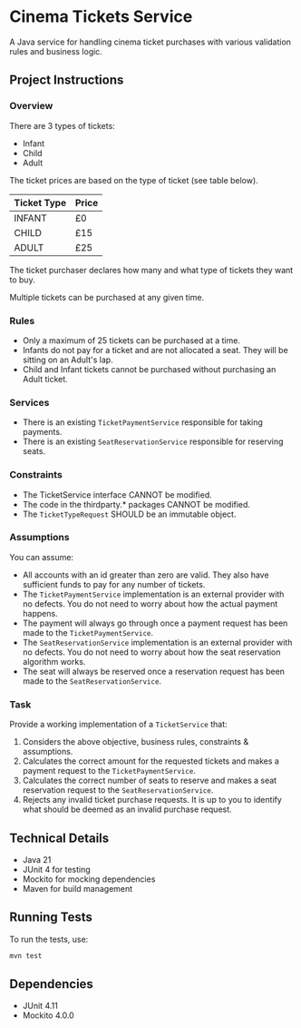 # Cinema Tickets Service

A Java service for handling cinema ticket purchases with various validation rules and business logic.

## Project Instructions

### Overview

There are 3 types of tickets:
- Infant
- Child
- Adult

The ticket prices are based on the type of ticket (see table below).

| Ticket Type | Price |
|-------------|-------|
| INFANT      | £0    |
| CHILD       | £15   |
| ADULT       | £25   |

The ticket purchaser declares how many and what type of tickets they want to buy.

Multiple tickets can be purchased at any given time.

### Rules

- Only a maximum of 25 tickets can be purchased at a time.
- Infants do not pay for a ticket and are not allocated a seat. They will be sitting on an Adult's lap.
- Child and Infant tickets cannot be purchased without purchasing an Adult ticket.

### Services

- There is an existing `TicketPaymentService` responsible for taking payments.
- There is an existing `SeatReservationService` responsible for reserving seats.

### Constraints

- The TicketService interface CANNOT be modified.
- The code in the thirdparty.* packages CANNOT be modified.
- The `TicketTypeRequest` SHOULD be an immutable object.

### Assumptions

You can assume:

- All accounts with an id greater than zero are valid. They also have sufficient funds to pay for any number of tickets.
- The `TicketPaymentService` implementation is an external provider with no defects. You do not need to worry about how the actual payment happens.
- The payment will always go through once a payment request has been made to the `TicketPaymentService`.
- The `SeatReservationService` implementation is an external provider with no defects. You do not need to worry about how the seat reservation algorithm works.
- The seat will always be reserved once a reservation request has been made to the `SeatReservationService`.

### Task

Provide a working implementation of a `TicketService` that:

1. Considers the above objective, business rules, constraints & assumptions.
2. Calculates the correct amount for the requested tickets and makes a payment request to the `TicketPaymentService`.
3. Calculates the correct number of seats to reserve and makes a seat reservation request to the `SeatReservationService`.
4. Rejects any invalid ticket purchase requests. It is up to you to identify what should be deemed as an invalid purchase request.

## Technical Details

- Java 21
- JUnit 4 for testing
- Mockito for mocking dependencies
- Maven for build management

## Running Tests

To run the tests, use:
```bash
mvn test
```

## Dependencies

- JUnit 4.11
- Mockito 4.0.0 